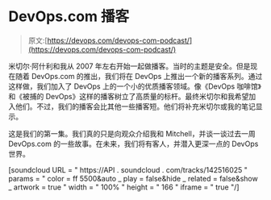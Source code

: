 # DevOps.com 播客

> 原文:[https://devops.com/devops-com-podcast/](https://devops.com/devops-com-podcast/)

米切尔·阿什利和我从 2007 年左右开始一起做播客。当时的主题是安全。但是现在随着 DevOps.com 的推出，我们将在 DevOps 上推出一个新的播客系列。通过这样做，我们加入了 DevOps 上的一个小的优质播客领域。像《DevOps 咖啡馆》和《被捕的 DevOps》这样的播客树立了高质量的标杆。最终米切尔和我希望加入他们。不过，我们的播客会比其他一些播客短。他们将补充米切尔或我的笔记显示。

这是我们的第一集。我们真的只是向观众介绍我和 Mitchell，并谈一谈过去一周 DevOps.com 的一些故事。在未来，我们将有客人，并潜入更深一点的 DevOps 世界。

[soundcloud URL = " https://API . soundcloud . com/tracks/142516025 " params = " color = ff 5500&auto _ play = false&hide _ related = false&show _ artwork = true " width = " 100% " height = " 166 " iframe = " true "/]